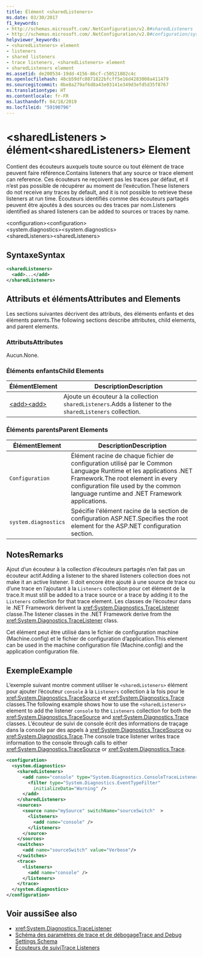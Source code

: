 ```yaml
---
title: Élément <sharedListeners>
ms.date: 03/30/2017
f1_keywords:
- http://schemas.microsoft.com/.NetConfiguration/v2.0#sharedListeners
- http://schemas.microsoft.com/.NetConfiguration/v2.0#configuration/system.diagnostics/sharedListeners
helpviewer_keywords:
- <sharedListeners> element
- listeners
- shared listeners
- trace listeners, <sharedListeners> element
- sharedListeners element
ms.assetid: de200534-19dd-4156-86cf-c50521802c4c
ms.openlocfilehash: 48cb59dfc0871822bfcff5e16d4283008a411479
ms.sourcegitcommit: 0be8a279af6d8a43e03141e349d3efd5d35f8767
ms.translationtype: HT
ms.contentlocale: fr-FR
ms.lasthandoff: 04/18/2019
ms.locfileid: "59190796"
---
```

# <a name="sharedlisteners-element"></a><span data-ttu-id="07351-102">\<sharedListeners > élément</span><span class="sxs-lookup"><span data-stu-id="07351-102">\<sharedListeners> Element</span></span>
<span data-ttu-id="07351-103">Contient des écouteurs auxquels toute source ou tout élément de trace peuvent faire référence.</span><span class="sxs-lookup"><span data-stu-id="07351-103">Contains listeners that any source or trace element can reference.</span></span>  <span data-ttu-id="07351-104">Ces écouteurs ne reçoivent pas les traces par défaut, et il n’est pas possible de récupérer au moment de l’exécution.</span><span class="sxs-lookup"><span data-stu-id="07351-104">These listeners do not receive any traces by default, and it is not possible to retrieve these listeners at run time.</span></span> <span data-ttu-id="07351-105">Écouteurs identifiés comme des écouteurs partagés peuvent être ajoutés à des sources ou des traces par nom.</span><span class="sxs-lookup"><span data-stu-id="07351-105">Listeners identified as shared listeners can be added to sources or traces by name.</span></span>  
  
 <span data-ttu-id="07351-106">\<configuration></span><span class="sxs-lookup"><span data-stu-id="07351-106">\<configuration></span></span>  
<span data-ttu-id="07351-107">\<system.diagnostics></span><span class="sxs-lookup"><span data-stu-id="07351-107">\<system.diagnostics></span></span>  
<span data-ttu-id="07351-108">\<sharedListeners></span><span class="sxs-lookup"><span data-stu-id="07351-108">\<sharedListeners></span></span>  
  
## <a name="syntax"></a><span data-ttu-id="07351-109">Syntaxe</span><span class="sxs-lookup"><span data-stu-id="07351-109">Syntax</span></span>  
  
```xml  
<sharedListeners>   
  <add>...</add>  
</sharedListeners>  
```  
  
## <a name="attributes-and-elements"></a><span data-ttu-id="07351-110">Attributs et éléments</span><span class="sxs-lookup"><span data-stu-id="07351-110">Attributes and Elements</span></span>  
 <span data-ttu-id="07351-111">Les sections suivantes décrivent des attributs, des éléments enfants et des éléments parents.</span><span class="sxs-lookup"><span data-stu-id="07351-111">The following sections describe attributes, child elements, and parent elements.</span></span>  
  
### <a name="attributes"></a><span data-ttu-id="07351-112">Attributs</span><span class="sxs-lookup"><span data-stu-id="07351-112">Attributes</span></span>  
 <span data-ttu-id="07351-113">Aucun.</span><span class="sxs-lookup"><span data-stu-id="07351-113">None.</span></span>  
  
### <a name="child-elements"></a><span data-ttu-id="07351-114">Éléments enfants</span><span class="sxs-lookup"><span data-stu-id="07351-114">Child Elements</span></span>  
  
|<span data-ttu-id="07351-115">Élément</span><span class="sxs-lookup"><span data-stu-id="07351-115">Element</span></span>|<span data-ttu-id="07351-116">Description</span><span class="sxs-lookup"><span data-stu-id="07351-116">Description</span></span>|  
|-------------|-----------------|  
|[<span data-ttu-id="07351-117">\<add></span><span class="sxs-lookup"><span data-stu-id="07351-117">\<add></span></span>](../../../../../docs/framework/configure-apps/file-schema/trace-debug/add-element-for-listeners-for-trace.md)|<span data-ttu-id="07351-118">Ajoute un écouteur à la collection `sharedListeners`.</span><span class="sxs-lookup"><span data-stu-id="07351-118">Adds a listener to the `sharedListeners` collection.</span></span>|  
  
### <a name="parent-elements"></a><span data-ttu-id="07351-119">Éléments parents</span><span class="sxs-lookup"><span data-stu-id="07351-119">Parent Elements</span></span>  
  
|<span data-ttu-id="07351-120">Élément</span><span class="sxs-lookup"><span data-stu-id="07351-120">Element</span></span>|<span data-ttu-id="07351-121">Description</span><span class="sxs-lookup"><span data-stu-id="07351-121">Description</span></span>|  
|-------------|-----------------|  
|`Configuration`|<span data-ttu-id="07351-122">Élément racine de chaque fichier de configuration utilisé par le Common Language Runtime et les applications .NET Framework.</span><span class="sxs-lookup"><span data-stu-id="07351-122">The root element in every configuration file used by the common language runtime and .NET Framework applications.</span></span>|  
|`system.diagnostics`|<span data-ttu-id="07351-123">Spécifie l'élément racine de la section de configuration ASP.NET.</span><span class="sxs-lookup"><span data-stu-id="07351-123">Specifies the root element for the ASP.NET configuration section.</span></span>|  
  
## <a name="remarks"></a><span data-ttu-id="07351-124">Notes</span><span class="sxs-lookup"><span data-stu-id="07351-124">Remarks</span></span>  
 <span data-ttu-id="07351-125">Ajout d’un écouteur à la collection d’écouteurs partagés n’en fait pas un écouteur actif.</span><span class="sxs-lookup"><span data-stu-id="07351-125">Adding a listener to the shared listeners collection does not make it an active listener.</span></span> <span data-ttu-id="07351-126">Il doit encore être ajouté à une source de trace ou d’une trace en l’ajoutant à la `Listeners` collection pour cet élément de la trace.</span><span class="sxs-lookup"><span data-stu-id="07351-126">It must still be added to a trace source or a trace by adding it to the `Listeners` collection for that trace element.</span></span> <span data-ttu-id="07351-127">Les classes de l’écouteur dans le .NET Framework dérivent la <xref:System.Diagnostics.TraceListener> classe.</span><span class="sxs-lookup"><span data-stu-id="07351-127">The listener classes in the .NET Framework derive from the <xref:System.Diagnostics.TraceListener> class.</span></span>  
  
 <span data-ttu-id="07351-128">Cet élément peut être utilisé dans le fichier de configuration machine (Machine.config) et le fichier de configuration d’application.</span><span class="sxs-lookup"><span data-stu-id="07351-128">This element can be used in the machine configuration file (Machine.config) and the application configuration file.</span></span>  
  
## <a name="example"></a><span data-ttu-id="07351-129">Exemple</span><span class="sxs-lookup"><span data-stu-id="07351-129">Example</span></span>  
 <span data-ttu-id="07351-130">L’exemple suivant montre comment utiliser le `<sharedListeners>` élément pour ajouter l’écouteur `console` à la `Listeners` collection à la fois pour le <xref:System.Diagnostics.TraceSource> et <xref:System.Diagnostics.Trace> classes.</span><span class="sxs-lookup"><span data-stu-id="07351-130">The following example shows how to use the `<sharedListeners>` element to add the listener `console` to the `Listeners` collection for both the <xref:System.Diagnostics.TraceSource> and <xref:System.Diagnostics.Trace> classes.</span></span> <span data-ttu-id="07351-131">L’écouteur de suivi de console écrit des informations de traçage dans la console par des appels à <xref:System.Diagnostics.TraceSource> ou <xref:System.Diagnostics.Trace>.</span><span class="sxs-lookup"><span data-stu-id="07351-131">The console trace listener writes trace information to the console through calls to either <xref:System.Diagnostics.TraceSource> or <xref:System.Diagnostics.Trace>.</span></span>  
  
```xml  
<configuration>  
  <system.diagnostics>  
    <sharedListeners>  
      <add name="console" type="System.Diagnostics.ConsoleTraceListener" >  
        <filter type="System.Diagnostics.EventTypeFilter"  
          initializeData="Warning" />  
      </add>  
    </sharedListeners>  
    <sources>  
      <source name="mySource" switchName="sourceSwitch"  >  
        <listeners>  
          <add name="console" />  
        </listeners>  
      </source>  
    </sources>  
    <switches>  
      <add name="sourceSwitch" value="Verbose"/>  
    </switches>  
    <trace>  
      <listeners>  
        <add name="console" />  
      </listeners>  
    </trace>  
  </system.diagnostics>  
</configuration>
```  
  
## <a name="see-also"></a><span data-ttu-id="07351-132">Voir aussi</span><span class="sxs-lookup"><span data-stu-id="07351-132">See also</span></span>

- <xref:System.Diagnostics.TraceListener>
- [<span data-ttu-id="07351-133">Schéma des paramètres de trace et de débogage</span><span class="sxs-lookup"><span data-stu-id="07351-133">Trace and Debug Settings Schema</span></span>](../../../../../docs/framework/configure-apps/file-schema/trace-debug/index.md)
- [<span data-ttu-id="07351-134">Écouteurs de suivi</span><span class="sxs-lookup"><span data-stu-id="07351-134">Trace Listeners</span></span>](../../../../../docs/framework/debug-trace-profile/trace-listeners.md)
